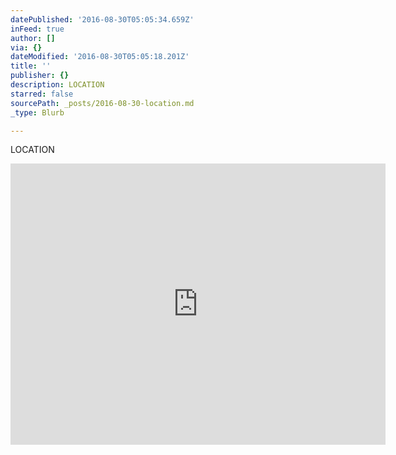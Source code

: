 ```yaml
---
datePublished: '2016-08-30T05:05:34.659Z'
inFeed: true
author: []
via: {}
dateModified: '2016-08-30T05:05:18.201Z'
title: ''
publisher: {}
description: LOCATION
starred: false
sourcePath: _posts/2016-08-30-location.md
_type: Blurb

---
```

LOCATION

<iframe src="https://cdn.embedly.com/widgets/media.html?src=https%3A%2F%2Fwww.google.com%2Fmaps%2Fembed%2Fv1%2Fplace%3Fcenter%3D-8.6404354%252C115.1355544%26key%3DAIzaSyBctFF2JCjitURssT91Am-_ZWMzRaYBm4Q%26zoom%3D15%26q%3DJl.%2BRaya%2BUma%2BBuluh%2BNo.3%2C%2BCanggu%2C%2BKuta%2BUtara%2C%2BKabupaten%2BBadung%2C%2BBali%2B80351&amp;url=https%3A%2F%2Fwww.google.co.id%2Fmaps%2Fplace%2FJl.%2BRaya%2BUma%2BBuluh%2BNo.3%2C%2BCanggu%2C%2BKuta%2BUtara%2C%2BKabupaten%2BBadung%2C%2BBali%2B80351%2F%40-8.6404354%2C115.1355544%2C15z%2Fdata%3D%214m5%213m4%211s0x2dd2388d20b0a9d5%3A0x7ff9db1c2fc299b3%218m2%213d-8.6353265%214d115.1504454%3Fhl%3Den%26dg%3Ddbrw%26newdg%3D1&amp;image=http%3A%2F%2Fmaps-api-ssl.google.com%2Fmaps%2Fapi%2Fstaticmap%3Fcenter%3D-8.6404354%2C115.1355544%26zoom%3D15%26size%3D250x250%26sensor%3Dfalse&amp;key=b7d04c9b404c499eba89ee7072e1c4f7&amp;type=text%2Fhtml&amp;schema=google" width="600" height="450" scrolling="no" frameborder="0" allowfullscreen="" style=""></iframe>